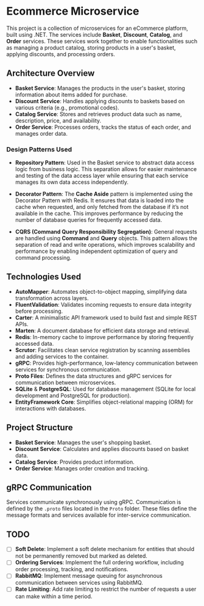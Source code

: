 # Ecommerce Microservice

This project is a collection of microservices for an eCommerce platform, built using .NET. The services include **Basket**, **Discount**, **Catalog**, and **Order** services. These services work together to enable functionalities such as managing a product catalog, storing products in a user's basket, applying discounts, and processing orders.

## Architecture Overview

- **Basket Service**: Manages the products in the user's basket, storing information about items added for purchase.
- **Discount Service**: Handles applying discounts to baskets based on various criteria (e.g., promotional codes).
- **Catalog Service**: Stores and retrieves product data such as name, description, price, and availability.
- **Order Service**: Processes orders, tracks the status of each order, and manages order data.


### Design Patterns Used

- **Repository Pattern**: Used in the Basket service to abstract data access logic from business logic. This separation allows for easier maintenance and testing of the data access layer while ensuring that each service manages its own data access independently.

- **Decorator Pattern**: The **Cache Aside** pattern is implemented using the Decorator Pattern with Redis. It ensures that data is loaded into the cache when requested, and only fetched from the database if it’s not available in the cache. This improves performance by reducing the number of database queries for frequently accessed data.

- **CQRS (Command Query Responsibility Segregation)**: General requests are handled using **Command** and **Query** objects. This pattern allows the separation of read and write operations, which improves scalability and performance by enabling independent optimization of query and command processing.

## Technologies Used

- **AutoMapper**: Automates object-to-object mapping, simplifying data transformation across layers.
- **FluentValidation**: Validates incoming requests to ensure data integrity before processing.
- **Carter**: A minimalistic API framework used to build fast and simple REST APIs.
- **Marten**: A document database for efficient data storage and retrieval.
- **Redis**: In-memory cache to improve performance by storing frequently accessed data.
- **Scrutor**: Facilitates clean service registration by scanning assemblies and adding services to the container.
- **gRPC**: Provides high-performance, low-latency communication between services for synchronous communication.
- **Proto Files**: Defines the data structures and gRPC services for communication between microservices.
- **SQLite** & **PostgreSQL**: Used for database management (SQLite for local development and PostgreSQL for production).
- **EntityFramework Core**: Simplifies object-relational mapping (ORM) for interactions with databases.

## Project Structure

- **Basket Service**: Manages the user's shopping basket.
- **Discount Service**: Calculates and applies discounts based on basket data.
- **Catalog Service**: Provides product information.
- **Order Service**: Manages order creation and tracking.

## gRPC Communication

Services communicate synchronously using gRPC. Communication is defined by the `.proto` files located in the `Proto` folder. These files define the message formats and services available for inter-service communication.

## TODO

- [ ] **Soft Delete**: Implement a soft delete mechanism for entities that should not be permanently removed but marked as deleted.
- [ ] **Ordering Services**: Implement the full ordering workflow, including order processing, tracking, and notifications.
- [ ] **RabbitMQ**: Implement message queuing for asynchronous communication between services using RabbitMQ.
- [ ] **Rate Limiting**: Add rate limiting to restrict the number of requests a user can make within a time period.

